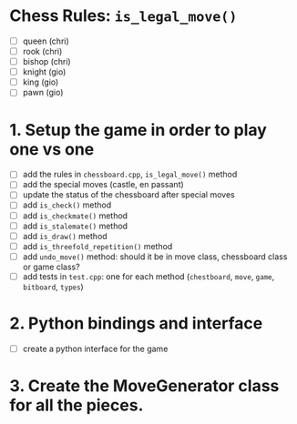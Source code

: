 # Chess Rules: `is_legal_move()`

- [ ] queen (chri)
- [ ] rook (chri)
- [ ] bishop (chri)
- [ ] knight (gio)
- [ ] king (gio)
- [ ] pawn (gio)

# 1. Setup the game in order to play one vs one
- [ ] add the rules in `chessboard.cpp`, `is_legal_move()` method
- [ ] add the special moves (castle, en passant)
- [ ] update the status of the chessboard after special moves
- [ ] add `is_check()` method
- [ ] add `is_checkmate()` method
- [ ] add `is_stalemate()` method
- [ ] add `is_draw()` method
- [ ] add `is_threefold_repetition()` method
- [ ] add `undo_move()` method: should it be in move class, chessboard class or game class?
- [ ] add tests in `test.cpp`: one for each method (`chestboard`, `move`, `game`, `bitboard`, `types`)

# 2. Python bindings and interface
- [ ] create a python interface for the game
  

# 3. Create the MoveGenerator class for all the pieces. 
